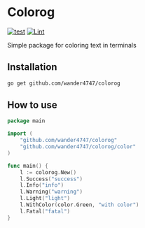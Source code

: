 # Colorog

[![test](https://github.com/wander4747/colorog/actions/workflows/test.yaml/badge.svg)](https://github.com/wander4747/colorog/actions/workflows/test.yaml)
[![Lint](https://github.com/wander4747/colorog/actions/workflows/lint.yaml/badge.svg)](https://github.com/wander4747/colorog/actions/workflows/lint.yaml)

Simple package for coloring text in terminals

## Installation
```sh
go get github.com/wander4747/colorog
```

## How to use

```go
package main

import (
	"github.com/wander4747/colorog"
	"github.com/wander4747/colorog/color"
)

func main() {
	l := colorog.New()
	l.Success("success")
	l.Info("info")
	l.Warning("warning")
	l.Light("light")
	l.WithColor(color.Green, "with color")
	l.Fatal("fatal")
}

```
